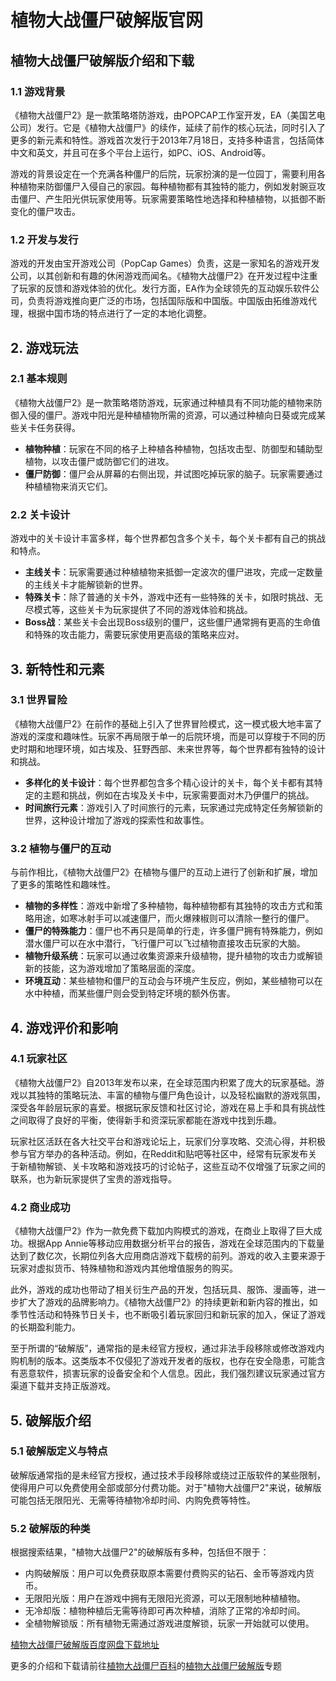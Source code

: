 # 植物大战僵尸破解版官网
## 植物大战僵尸破解版介绍和下载
### 1.1 游戏背景
《植物大战僵尸2》是一款策略塔防游戏，由POPCAP工作室开发，EA（美国艺电公司）发行。它是《植物大战僵尸》的续作，延续了前作的核心玩法，同时引入了更多的新元素和特性。游戏首次发行于2013年7月18日，支持多种语言，包括简体中文和英文，并且可在多个平台上运行，如PC、iOS、Android等。

游戏的背景设定在一个充满各种僵尸的后院，玩家扮演的是一位园丁，需要利用各种植物来防御僵尸入侵自己的家园。每种植物都有其独特的能力，例如发射豌豆攻击僵尸、产生阳光供玩家使用等。玩家需要策略性地选择和种植植物，以抵御不断变化的僵尸攻击。

### 1.2 开发与发行
游戏的开发由宝开游戏公司（PopCap Games）负责，这是一家知名的游戏开发公司，以其创新和有趣的休闲游戏而闻名。《植物大战僵尸2》在开发过程中注重了玩家的反馈和游戏体验的优化。发行方面，EA作为全球领先的互动娱乐软件公司，负责将游戏推向更广泛的市场，包括国际版和中国版。中国版由拓维游戏代理，根据中国市场的特点进行了一定的本地化调整。
## 2. 游戏玩法
### 2.1 基本规则
《植物大战僵尸2》是一款策略塔防游戏，玩家通过种植具有不同功能的植物来防御入侵的僵尸。游戏中阳光是种植植物所需的资源，可以通过种植向日葵或完成某些关卡任务获得。

- **植物种植**：玩家在不同的格子上种植各种植物，包括攻击型、防御型和辅助型植物，以攻击僵尸或防御它们的进攻。
- **僵尸防御**：僵尸会从屏幕的右侧出现，并试图吃掉玩家的脑子。玩家需要通过种植植物来消灭它们。

### 2.2 关卡设计
游戏中的关卡设计丰富多样，每个世界都包含多个关卡，每个关卡都有自己的挑战和特点。

- **主线关卡**：玩家需要通过种植植物来抵御一定波次的僵尸进攻，完成一定数量的主线关卡才能解锁新的世界。
- **特殊关卡**：除了普通的关卡外，游戏中还有一些特殊的关卡，如限时挑战、无尽模式等，这些关卡为玩家提供了不同的游戏体验和挑战。
- **Boss战**：某些关卡会出现Boss级别的僵尸，这些僵尸通常拥有更高的生命值和特殊的攻击能力，需要玩家使用更高级的策略来应对。
## 3. 新特性和元素

### 3.1 世界冒险
《植物大战僵尸2》在前作的基础上引入了世界冒险模式，这一模式极大地丰富了游戏的深度和趣味性。玩家不再局限于单一的后院环境，而是可以穿梭于不同的历史时期和地理环境，如古埃及、狂野西部、未来世界等，每个世界都有独特的设计和挑战。

- **多样化的关卡设计**：每个世界都包含多个精心设计的关卡，每个关卡都有其特定的主题和挑战，例如在古埃及关卡中，玩家需要面对木乃伊僵尸的挑战。
- **时间旅行元素**：游戏引入了时间旅行的元素，玩家通过完成特定任务解锁新的世界，这种设计增加了游戏的探索性和故事性。

### 3.2 植物与僵尸的互动
与前作相比，《植物大战僵尸2》在植物与僵尸的互动上进行了创新和扩展，增加了更多的策略性和趣味性。

- **植物的多样性**：游戏中新增了多种植物，每种植物都有其独特的攻击方式和策略用途，如寒冰射手可以减速僵尸，而火爆辣椒则可以清除一整行的僵尸。
- **僵尸的特殊能力**：僵尸也不再只是简单的行走，许多僵尸拥有特殊能力，例如潜水僵尸可以在水中潜行，飞行僵尸可以飞过植物直接攻击玩家的大脑。
- **植物升级系统**：玩家可以通过收集资源来升级植物，提升植物的攻击力或解锁新的技能，这为游戏增加了策略层面的深度。
- **环境互动**：某些植物和僵尸的互动会与环境产生反应，例如，某些植物可以在水中种植，而某些僵尸则会受到特定环境的额外伤害。
## 4. 游戏评价和影响

### 4.1 玩家社区
《植物大战僵尸2》自2013年发布以来，在全球范围内积累了庞大的玩家基础。游戏以其独特的策略玩法、丰富的植物与僵尸角色设计，以及轻松幽默的游戏氛围，深受各年龄层玩家的喜爱。根据玩家反馈和社区讨论，游戏在易上手和具有挑战性之间取得了良好的平衡，使得新手和资深玩家都能在游戏中找到乐趣。

玩家社区活跃在各大社交平台和游戏论坛上，玩家们分享攻略、交流心得，并积极参与官方举办的各种活动。例如，在Reddit和贴吧等社区中，经常有玩家发布关于新植物解锁、关卡攻略和游戏技巧的讨论帖子，这些互动不仅增强了玩家之间的联系，也为新玩家提供了宝贵的游戏指导。

### 4.2 商业成功
《植物大战僵尸2》作为一款免费下载加内购模式的游戏，在商业上取得了巨大成功。根据App Annie等移动应用数据分析平台的报告，游戏在全球范围内的下载量达到了数亿次，长期位列各大应用商店游戏下载榜的前列。游戏的收入主要来源于玩家对虚拟货币、特殊植物和游戏内其他增值服务的购买。

此外，游戏的成功也带动了相关衍生产品的开发，包括玩具、服饰、漫画等，进一步扩大了游戏的品牌影响力。《植物大战僵尸2》的持续更新和新内容的推出，如季节性活动和特殊节日关卡，也不断吸引着玩家回归和新玩家的加入，保证了游戏的长期盈利能力。

至于所谓的“破解版”，通常指的是未经官方授权，通过非法手段移除或修改游戏内购机制的版本。这类版本不仅侵犯了游戏开发者的版权，也存在安全隐患，可能含有恶意软件，损害玩家的设备安全和个人信息。因此，我们强烈建议玩家通过官方渠道下载并支持正版游戏。
## 5. 破解版介绍

### 5.1 破解版定义与特点
破解版通常指的是未经官方授权，通过技术手段移除或绕过正版软件的某些限制，使得用户可以免费使用全部或部分付费功能。对于"植物大战僵尸2"来说，破解版可能包括无限阳光、无需等待植物冷却时间、内购免费等特性。

### 5.2 破解版的种类
根据搜索结果，"植物大战僵尸2"的破解版有多种，包括但不限于：
- 内购破解版：用户可以免费获取原本需要付费购买的钻石、金币等游戏内货币。
- 无限阳光版：用户在游戏中拥有无限阳光资源，可以无限制地种植植物。
- 无冷却版：植物种植后无需等待即可再次种植，消除了正常的冷却时间。
- 全植物解锁版：所有植物无需通过游戏进度解锁，玩家一开始就可以使用。


[植物大战僵尸破解版百度网盘下载地址](https://pan.baidu.com/share/init?surl=fTDi48hSNmUoBsGBTNCJWg&pwd=6wqa)

更多的介绍和下载请前往[植物大战僵尸百科](https://pvzbaike.com)的[植物大战僵尸破解版](https://pvzbaike.com/pvz_pojie)专题
